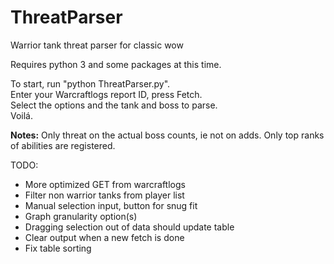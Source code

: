 # ThreatParser
Warrior tank threat parser for classic wow

Requires python 3 and some packages at this time.

To start, run "python ThreatParser.py".  
Enter your Warcraftlogs report ID, press Fetch.  
Select the options and the tank and boss to parse.  
Voilá.  

**Notes:** 
Only threat on the actual boss counts, ie not on adds.
Only top ranks of abilities are registered.

TODO:
 - More optimized GET from warcraftlogs
 - Filter non warrior tanks from player list
 - Manual selection input, button for snug fit
 - Graph granularity option(s)
 - Dragging selection out of data should update table
 - Clear output when a new fetch is done
 - Fix table sorting

